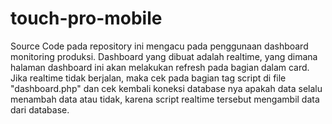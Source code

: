 # touch-pro-mobile
Source Code pada repository ini mengacu pada penggunaan dashboard monitoring produksi.
Dashboard yang dibuat adalah realtime, yang dimana halaman dashboard ini akan melakukan refresh pada bagian dalam card.
Jika realtime tidak berjalan, maka cek pada bagian tag script di file "dashboard.php" dan cek kembali koneksi database nya apakah data selalu menambah data atau tidak, karena script realtime tersebut mengambil data dari database.
